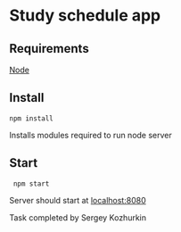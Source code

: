 # Study schedule app

## Requirements

[Node](http://nodejs.org/)

## Install
    npm install
    
Installs modules required to run node server

## Start

     npm start

Server should start at [localhost:8080](http://localhost:8080/)


Task completed by Sergey Kozhurkin